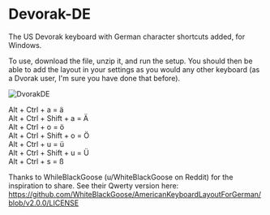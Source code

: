 # Devorak-DE
The US Devorak keyboard with German character shortcuts added, for Windows.

To use, download the file, unzip it, and run the setup. You should then be able to add the layout in your settings as you would any other keyboard (as a Dvorak user, I'm sure you have done that before).

![DvorakDE](https://user-images.githubusercontent.com/54109737/162430977-ae6db0fd-eca4-4e85-af23-ee2837a3f134.png)

Alt + Ctrl + a = ä  
Alt + Ctrl + Shift + a = Ä  
Alt + Ctrl + o = ö  
Alt + Ctrl + Shift + o = Ö  
Alt + Ctrl + u = ü  
Alt + Ctrl + Shift + u = Ü  
Alt + Ctrl + s = ß  

Thanks to WhileBlackGoose (u/WhiteBlackGoose on Reddit) for the inspiration to share. See their Qwerty version here: https://github.com/WhiteBlackGoose/AmericanKeyboardLayoutForGerman/blob/v2.0.0/LICENSE
